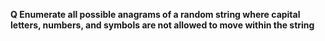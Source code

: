 <B>Q Enumerate all possible anagrams of a random string where capital letters, numbers, and symbols are not allowed to move within the string</B>

